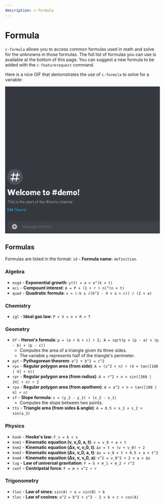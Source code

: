 ```yaml
---
description: c-formula
---
```


# Formula

`c-formula` allows you to access common formulas used in math and solve for the unknowns in those formulas. The full list of formulas you can use is available at the bottom of this page. You can suggest a new formula to be added with the `c-featurerequest` command.

Here is a nice GIF that demonstrates the use of `c-formula` to solve for a variable:

![Using the Pythagorean Theoreom formula in c-formula to solve for the hypotenuse of a triangle](../assets/formula.gif)

## Formulas

Formulas are listed in the format: `id` - **Formula name**: `definition`.

### Algebra

* `exgd` - **Exponential growth**: `y(t) = a × e^(k × t)`
* `eci` - **Compount interest**: `A = P × (1 + r ÷ n)^(n × t)`
* `quad` - **Quadratic formula**: `x = (-b ± √(b^2 - 4 × a × c)) / (2 × a)`

### Chemistry

* `igl` - **Ideal gas law**: `P × V = n × R × T`

### Geometry

* `hf` - **Heron's formula**: `p = (a + b + c) ÷ 2; A = sqrt(p × (p - a) × (p - b) × (p - c))`
  * Computes the area of a triangle given its three sides.
  * The variable `p` represents half of the triangle's perimeter.
* `pyt` - **Pythagorean theorem**: `a^2 + b^2 = c^2`
* `rps` - **Regular polygon area \(from side\)**: `A = (s^2 × n) ÷ (4 × tan([180 | π] ÷ n))`
* `rpr` - **Regular polygon area \(from radius\)**: `A = r^2 × n × sin([360 | 2π] ÷ n) ÷ 2`
* `rpa` - **Regular polygon area \(from apothem\)**: `A = a^2 × n × tan([180 | π] ÷ n)`
* `sf` - **Slope formula**: `s = (y_2 - y_1) ÷ (x_2 - x_1)`
  * Computes the slope between two points.
* `tts` - **Triangle area \(from sides & angle\)**: `A = 0.5 × s_1 × s_2 × sin(a_3)`

### Physics

* `hook` - **Hooke's law**: `F_s = k × x`
* `knm1` - **Kinematic equation \(v, v\_0, a, t\)**: `v = v_0 + a × t`
* `knm2` - **Kinematic equation \(Δx, v, v\_0, t\)**: `Δx = t × (v + v_0) ÷ 2`
* `knm3` - **Kinematic equation \(Δx, v\_0, a, t\)**: `Δx = v_0 × t + 0.5 × a × t^2`
* `knm4` - **Kinematic equation \(Δx, v, v\_0, a\)**: `v^2 = v_0^2 + 2 × a × Δx`
* `lug` - **Law of universal gravitation**: `F = G × m_1 × m_2 ÷ r^2`
* `cenf` - **Centripetal force**: `F = m × v^2 ÷ r`

### Trigonometry

* `tlos` - **Law of sines**: `sin(A) ÷ a = sin(B) ÷ b`
* `tloc` - **Law of cosines**: `a^2 = b^2 + c^2 - 2 × b × c × cos(A)`

